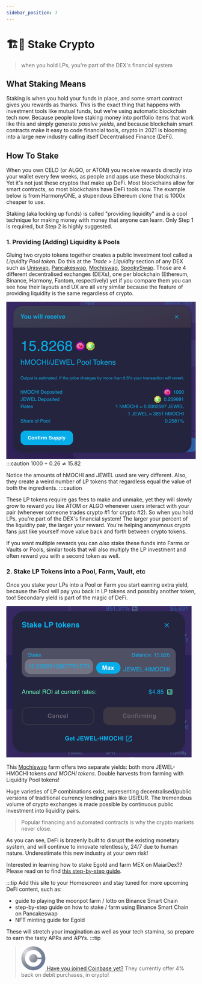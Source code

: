 ```yaml
---
sidebar_position: 7
---
```

# 🏗🏯 Stake Crypto

>  when you hold LPs, you're part of the DEX's financial system

## What Staking Means

Staking is when you hold your funds in place, and some smart contract gives you rewards as thanks. This is the exact thing that happens with investment tools like mutual funds, but we're using automatic blockchain tech now. Because people love staking money into portfolio items that work like this and simply generate *passive yields*, and because blockchain smart contracts make it easy to code financial tools, crypto in 2021 is blooming into a large new industry calling itself Decentralised Finance (DeFi).

## How To Stake

When you own CELO (or ALGO, or ATOM) you receive rewards directly into your wallet every few weeks, as people and apps use these blockchains. Yet it's not just these cryptos that make up DeFi. Most blockchains allow for smart contracts, so most blockchains have DeFi tools now. The example below is from HarmonyONE, a stupendous Ethereum clone that is 1000x cheaper to use.

Staking (aka locking up funds) is called "providing liquidity" and is a cool technique for making money with money that anyone can learn. Only Step 1 is required, but Step 2 is highly suggested.

### 1. Providing (Adding) Liquidity & Pools

Gluing two crypto tokens together creates a public investment tool called a *Liquidity Pool token*. Do this at the *Trade > Liquidity* section of any DEX such as [Uniswap](https://app.uniswap.org/#/swap), [Pancakeswap](https://pancakeswap.finance/liquidity), [Mochiswap](https://harmony.mochiswap.io/liquidity), [SpookySwap](https://spookyswap.finance/add). Those are 4 different decentralised exchanges (DEXs), one per blockchain (Ethereum, Binance, Harmony, Fantom, respectively) yet if you compare them you can see how their layouts and UX are all very similar because the feature of providing liquidity is the same regardless of crypto.

![Staking and LP Tutorial Step 3,1](../../static/img/lp1.png)
:::caution
1000 + 0.26 ≄ 15.82

Notice the amounts of hMOCHI and JEWEL used are very different. Also, they create a weird number of LP tokens that regardless equal the value of both the ingredients.
:::caution

These LP tokens require gas fees to make and unmake, yet they will slowly grow to reward you like ATOM or ALGO whenever users interact with your pair (whenever someone trades crypto #1 for crypto #2). So when you hold LPs, you're part of the DEX's financial system! The larger your percent of the liquidity pair, the larger your reward. You're helping anonymous crypto fans just like yourself move value back and forth between crypto tokens.

If you want multiple rewards you can *also* stake these funds into Farms or Vaults or Pools, similar tools that will also multiply the LP investment and often reward you with a second token as well.


### 2. Stake LP Tokens into a Pool, Farm, Vault, etc 
Once you stake your LPs into a Pool or Farm you start earning extra yield, because the Pool will pay you back in LP tokens and possibly another token, too! Secondary yield is part of the magic of DeFi.

![Staking and LP Tutorial Step 3,2](../../static/img/lp2.png)

This [Mochiswap](https://harmony.mochiswap.io/farms) farm offers two separate yields: both more JEWEL-HMOCHI tokens *and MOCHI tokens*. Double harvests from farming with Liquidity Pool tokens!

Huge varieties of LP combinations exist, representing decentralised/public versions of traditional currency lending pairs like US/EUR. The tremendous volume of crypto exchanges is made possible by continuous public investment into liquidity pairs.

> Popular financing and automated contracts is why the crypto markets never close.

As you can see, DeFi is brazenly built to disrupt the existing monetary system, and will continue to innovate relentlessly, 24/7 due to human nature. Underestimate this new industry at your own risk!

Interested in learning how to stake Egold and farm MEX on MaiarDex?? Please read on to find [this step-by-step guide](https://silversidedown.com/docs/basics/mex-farming).

:::tip
Add this site to your Homescreen and stay tuned for more upcoming DeFi content, such as:

- guide to playing the moonpot farm / lotto on Binance Smart Chain
- step-by-step guide on how to stake / farm using Binance Smart Chain on Pancakeswap
- NFT minting guide for Egold

These will stretch your imagination as well as your tech stamina, so prepare to earn the tasty APRs and APYs.
:::tip


> [![Coinbase](../../static/img/Coinbase-logo.png) Have you joined Coinbase yet?](https://www.coinbase.com/join/jacks_pv) They currently offer 4% back on debit purchases, in crypto!


